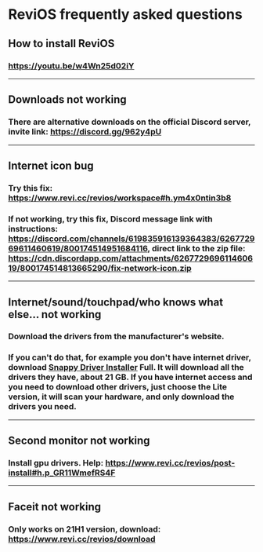 # ReviOS frequently asked questions

## How to install ReviOS
### https://youtu.be/w4Wn25d02iY

---

## Downloads not working
### There are alternative downloads on the official Discord server, invite link: https://discord.gg/962y4pU

---

## Internet icon bug
### Try this fix: https://www.revi.cc/revios/workspace#h.ym4x0ntin3b8
### If not working, try this fix, Discord message link with instructions: https://discord.com/channels/619835916139364383/626772969611460619/800174514951684116, direct link to the zip file: https://cdn.discordapp.com/attachments/626772969611460619/800174514813665290/fix-network-icon.zip

---

## Internet/sound/touchpad/who knows what else... not working
### Download the drivers from the manufacturer's website.
### If you can't do that, for example you don't have internet driver, download [Snappy Driver Installer](https://sdi-tool.org/) Full. It will download all the drivers they have, about 21 GB. If you have internet access and you need to download other drivers, just choose the Lite version, it will scan your hardware, and only download the drivers you need.

---

## Second monitor not working
### Install gpu drivers. Help: https://www.revi.cc/revios/post-install#h.p_GR11WmefRS4F

---

## Faceit not working
### Only works on 21H1 version, download: https://www.revi.cc/revios/download
